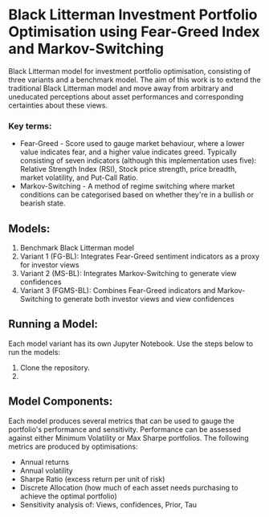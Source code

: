 # Black Litterman Investment Portfolio Optimisation using Fear-Greed Index and Markov-Switching

Black Litterman model for investment portfolio optimisation, consisting of three variants and a benchmark model. The aim of this work is to extend the traditional Black Litterman model and move away from arbitrary and uneducated perceptions about asset performances and corresponding certainties about these views.

### Key terms:
<ul>
    <li> Fear-Greed - Score used to gauge market behaviour, where a lower value indicates fear, and a higher value indicates greed. Typically consisting of seven indicators (although this implementation uses five): Relative Strength Index (RSI), Stock price strength, price breadth, market volatility, and Put-Call Ratio.
    <li> Markov-Switching - A method of regime switching where market conditions can be categorised based on whether they're in a bullish or bearish state.
</ul>

## Models:
<ol>
  <li>Benchmark Black Litterman model
  <li>Variant 1 (FG-BL): Integrates Fear-Greed sentiment indicators as a proxy for investor views
  <li>Variant 2 (MS-BL): Integrates Markov-Switching to generate view confidences
  <li>Variant 3 (FGMS-BL): Combines Fear-Greed indicators and Markov-Switching to generate both investor views and view confidences
</ol>

## Running a Model:

Each model variant has its own Jupyter Notebook. Use the steps below to run the models:

<ol>
    <li>Clone the repository.</li>
    <li></li>
</ol>

## Model Components:

Each model produces several metrics that can be used to gauge the portfolio's performance and sensitivity. Performance can be assessed against either Minimum Volatility or Max Sharpe portfolios. The following metrics are produced by optimisations:
<ul>
    <li>Annual returns
    <li>Annual volatility
    <li>Sharpe Ratio (excess return per unit of risk)
    <li>Discrete Allocation (how much of each asset needs purchasing to achieve the optimal portfolio)
    <li>Sensitivity analysis of: Views, confidences, Prior, Tau
</ul>
